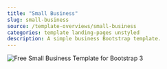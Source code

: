 ```yaml
---
title: "Small Business"
slug: small-business
source: /template-overviews/small-business
categories: template landing-pages unstyled
description: A simple business Bootstrap template.
---
```


<img src="http://sbootstrap.BootstrapBasec.netdna-cdn.com/assets/img/templates/small-business.jpg" class="img-responsive" alt="Free Small Business Template for Bootstrap 3">
